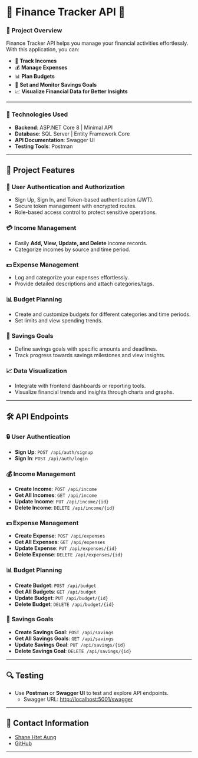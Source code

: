 # 📜 **Finance Tracker API** 🚀

### 📘 **Project Overview**  
Finance Tracker API helps you manage your financial activities effortlessly. With this application, you can:

- 📅 **Track Incomes**  
- 💰 **Manage Expenses**  
- 📊 **Plan Budgets**  
- 🎯 **Set and Monitor Savings Goals**  
- 📈 **Visualize Financial Data for Better Insights**

---

### 🔧 **Technologies Used**  

- **Backend**: ASP.NET Core 8 | Minimal API  
- **Database**: SQL Server | Entity Framework Core  
- **API Documentation**: Swagger UI  
- **Testing Tools**: Postman  

---

## 📁 **Project Features**  

### 🔐 **User Authentication and Authorization**  
- Sign Up, Sign In, and Token-based authentication (JWT).
- Secure token management with encrypted routes.
- Role-based access control to protect sensitive operations.

### 💳 **Income Management**  
- Easily **Add, View, Update, and Delete** income records.
- Categorize incomes by source and time period.

### 💵 **Expense Management**  
- Log and categorize your expenses effortlessly.
- Provide detailed descriptions and attach categories/tags.

### 📊 **Budget Planning**  
- Create and customize budgets for different categories and time periods.
- Set limits and view spending trends.

### 🎯 **Savings Goals**  
- Define savings goals with specific amounts and deadlines.
- Track progress towards savings milestones and view insights.

### 📈 **Data Visualization**  
- Integrate with frontend dashboards or reporting tools.
- Visualize financial trends and insights through charts and graphs.

---

## 🛠️ **API Endpoints**  

### 🔒 **User Authentication**  
- **Sign Up**: `POST /api/auth/signup`  
- **Sign In**: `POST /api/auth/login`  

### 💰 **Income Management**  
- **Create Income**: `POST /api/income`  
- **Get All Incomes**: `GET /api/income`  
- **Update Income**: `PUT /api/income/{id}`  
- **Delete Income**: `DELETE /api/income/{id}`  

### 💵 **Expense Management**  
- **Create Expense**: `POST /api/expenses`  
- **Get All Expenses**: `GET /api/expenses`  
- **Update Expense**: `PUT /api/expenses/{id}`  
- **Delete Expense**: `DELETE /api/expenses/{id}`  

### 📊 **Budget Planning**  
- **Create Budget**: `POST /api/budget`  
- **Get All Budgets**: `GET /api/budget`  
- **Update Budget**: `PUT /api/budget/{id}`  
- **Delete Budget**: `DELETE /api/budget/{id}`  

### 🎯 **Savings Goals**  
- **Create Savings Goal**: `POST /api/savings`  
- **Get All Savings Goals**: `GET /api/savings`  
- **Update Savings Goal**: `PUT /api/savings/{id}`  
- **Delete Savings Goal**: `DELETE /api/savings/{id}`  

---

## 🔍 **Testing**  
- Use **Postman** or **Swagger UI** to test and explore API endpoints.
  - Swagger URL: [http://localhost:5001/swagger](http://localhost:5001/swagger)

---

## 📧 **Contact Information**  

- [Shane Htet Aung](mailto:shanehtetaung.conceptx.mm@gmail.com)  
- [GitHub](https://github.com/Rahull-Adk/)  

---
